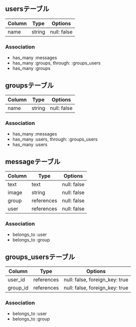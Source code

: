 
## usersテーブル

|Column|Type|Options|
|------|----|-------|
|name|string|null: false|

### Association
- has_many :messages
- has_many :groups, through: :groups_users
- has_many :groups

## groupsテーブル

|Column|Type|Options|
|------|----|-------|
|name|string|null: false|


### Association
- has_many :messages
- has_many :users, through: :groups_users
- has_many :users

## messageテーブル

|Column|Type|Options|
|------|----|-------|
|text|text|null: false|
|image|string|null: false|
|group|references|null: false|
|user|references|null: false|


### Association
- belongs_to :user
- belongs_to :group

## groups_usersテーブル

|Column|Type|Options|
|------|----|-------|
|user_id|references|null: false, foreign_key: true|
|group_id|references|null: false, foreign_key: true|

### Association
- belongs_to :user
- belongs_to :group